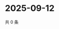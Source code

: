 # 2025-09-12

共 0 条

<!-- BEGIN ZHIHUQUESTIONS -->
<!-- 最后更新时间 Fri Sep 12 2025 05:09:10 GMT+0800 (China Standard Time) -->

<!-- END ZHIHUQUESTIONS -->
